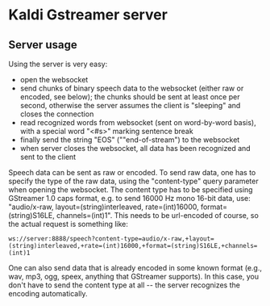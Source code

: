 Kaldi Gstreamer server
======================

Server usage
------------

Using the server is very easy:

  * open the websocket 
  * send chunks of binary speech data to the websocket (either raw or encoded, see below); the chunks should be sent at least once per second, otherwise the server assumes the client is "sleeping" and closes the connection
  * read recognized words from websocket (sent on word-by-word basis), with a special word "<#s>" marking sentence break
  * finally send the string "EOS" (""end-of-stream") to the websocket
  * when server closes the websocket, all data has been recognized and sent to the client
 
Speech data can be sent as raw or encoded. To send raw data, one has to specify the type of the raw data, using the "content-type" query parameter when opening the websocket. The content type has to be specified using GStreamer 1.0 caps format, e.g. to send 16000 Hz mono 16-bit data, use: "audio/x-raw, layout=(string)interleaved, rate=(int)16000, format=(string)S16LE, channels=(int)1". This needs to be url-encoded of course, so the actual request is something like:

    ws://server:8888/speech?content-type=audio/x-raw,+layout=(string)interleaved,+rate=(int)16000,+format=(string)S16LE,+channels=(int)1 
  
One can also send data that is already encoded in some known format (e.g., wav, mp3, ogg, speex, anything that GStreamer supports). In this case, you don't have to send the content type at all -- the server recognizes the encoding automatically.



